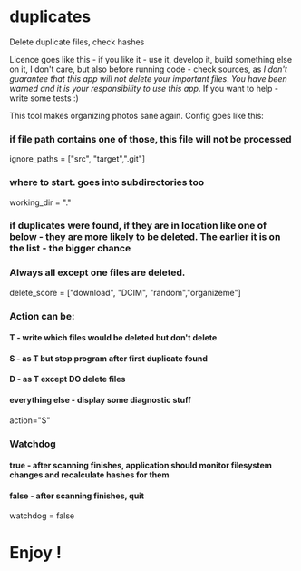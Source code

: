 # duplicates
Delete duplicate files, check hashes

Licence goes like this - if you like it - use it, develop it, build something else on it, 
I don't care, but also before running code - check sources, as _I don't guarantee that this app will not delete your important files_. 
*You have been warned and it is your responsibility to use this app*. If you want to help - write some tests :)


This tool makes organizing photos sane again. Config goes like this:
### if file path contains one of those, this file will not be processed
ignore_paths = ["src", "target",".git"] 

### where to start. goes into subdirectories too
working_dir = "."

### if duplicates were found, if they are in location like one of below - they are more likely to be deleted. The earlier it is on the list - the bigger chance
### Always all except one files are deleted.
delete_score = ["download", "DCIM", "random","organizeme"]

### Action can be: 
#### T - write which files would be deleted but don't delete
#### S - as T but stop program after first duplicate found
#### D - as T except DO delete files
#### everything else - display some diagnostic stuff
action="S"

### Watchdog
#### true - after scanning finishes, application should monitor filesystem changes and recalculate hashes for them
#### false - after scanning finishes, quit
watchdog = false

# Enjoy !
